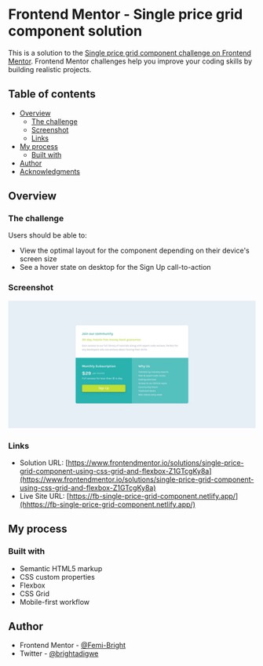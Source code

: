 # Frontend Mentor - Single price grid component solution

This is a solution to the [Single price grid component challenge on Frontend Mentor](https://www.frontendmentor.io/challenges/single-price-grid-component-5ce41129d0ff452fec5abbbc). Frontend Mentor challenges help you improve your coding skills by building realistic projects. 

## Table of contents

- [Overview](#overview)
  - [The challenge](#the-challenge)
  - [Screenshot](#screenshot)
  - [Links](#links)
- [My process](#my-process)
  - [Built with](#built-with)
- [Author](#author)
- [Acknowledgments](#acknowledgments)


## Overview

### The challenge

Users should be able to:

- View the optimal layout for the component depending on their device's screen size
- See a hover state on desktop for the Sign Up call-to-action

### Screenshot

![](./screenshot.jpg)
### Links

- Solution URL: [https://www.frontendmentor.io/solutions/single-price-grid-component-using-css-grid-and-flexbox-Z1GTcgKy8a](https://www.frontendmentor.io/solutions/single-price-grid-component-using-css-grid-and-flexbox-Z1GTcgKy8a)
- Live Site URL: [https://fb-single-price-grid-component.netlify.app/](hhttps://fb-single-price-grid-component.netlify.app/)

## My process

### Built with

- Semantic HTML5 markup
- CSS custom properties
- Flexbox
- CSS Grid
- Mobile-first workflow

## Author

- Frontend Mentor - [@Femi-Bright](https://www.frontendmentor.io/profile/Femi-Bright)
- Twitter - [@brightadigwe](https://www.twitter.com/brightadigwe)
